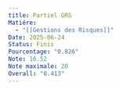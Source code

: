 ```yaml
---
title: Partiel GRS
Matiére:
  - "[[Gestions des Risques]]"
Date: 2025-06-24
Status: Finis
Pourcentage: "0.826"
Note: 16.52
Note maximale: 20
Overall: "0.413"
---
```


